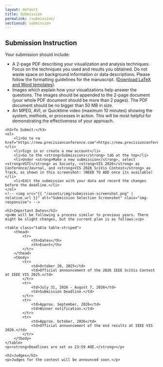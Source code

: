 ```yaml
---
layout: default
title: Submission
permalink: /submission/
sectionid: submission
---
```


<div class="container">
    <!-- <h1>Submission</h1> -->
    <h2>Submission Instruction</h2>
    <p>Your submission should include:</p>
    <ul>
        <li>A 2-page PDF describing your visualization and analysis techniques. Focus on the techniques you used and results you obtained. Do not waste space on background information or data descriptions. Please follow the formatting guidelines for the manuscript. (<a href="https://www.github.com">Download LaTeX and Word templates</a>).</li>
        <li>Images which explain how your visualizations help answer the questions. The images should be appended to the 2-page document (your whole PDF document should be more than 2 pages). The PDF document should be no bigger than 50 MB in size.</li>
        <li>An MPEG, AVI, or Quicktime video (maximum 10 minutes) showing the system, methods, or processes in action. This will be most helpful for demonstrating the effectiveness of your approach.</li>
    </ul>

    <h3>To Submit:</h3>
    <ol>
        <li>Go to <a href="https://new.precisionconference.com">https://new.precisionconference.com</a></li>
        <li>Sign in or create a new account</li>
        <li>Go to the <strong>Submissions</strong> tab at the top</li>
        <li>Under <strong>Make a new submission</strong>, select <strong>VGTC</strong> as Society, <strong>VIS 2026</strong> as Conference/Journal, and <strong>VIS 2026 SciVis Contest</strong> as Track, as shown in this screenshot: (NEED TO ADD once its available)</li>
        <li>Edit the submission with your data and record the changes before the deadline.</li>
    </ol>
    <!-- <img src="{{ "/assets/img/submission-screenshot.png" | relative_url }}" alt="Submission Selection Screenshot" class="img-responsive"> -->
    
    <h2>Important Dates</h2>
    <p>We will be following a process similar to previous years. There might be slight changes, but the current plan is as follows:</p>
    
    <table class="table table-striped">
        <thead>
            <tr>
                <th>Dates</th>
                <th>Event</th>
            </tr>
        </thead>
        <tbody>
            <tr>
                <td>October 20, 2025</td>
                <td>Official announcement of the 2026 IEEE SciVis Contest at IEEE VIS 2025.</td>
            </tr>
            <tr>
                <td>July 31, 2026 - August 7, 2026</td>
                <td>Submission Deadline.</td>
            </tr>
            <tr>
                <td>Approx. September, 2026</td>
                <td>Winner notification.</td>
            </tr>
            <tr>
                <td>Approx. October, 2026</td>
                <td>Official announcement of the end results at IEEE VIS 2026.</td>
            </tr>
        </tbody>
    </table>
    <p><strong>Deadlines are set as 23:59 AOE.</strong></p>

    <h2>Judges</h2>
    <p>Judges for the contest will be announced soon.</p>
</div>
